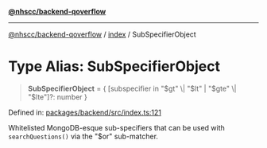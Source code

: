 [**@nhscc/backend-qoverflow**](../../README.md)

***

[@nhscc/backend-qoverflow](../../README.md) / [index](../README.md) / SubSpecifierObject

# Type Alias: SubSpecifierObject

> **SubSpecifierObject** = \{ \[subspecifier in "$gt" \| "$lt" \| "$gte" \| "$lte"\]?: number \}

Defined in: [packages/backend/src/index.ts:121](https://github.com/nhscc/qoverflow.api.hscc.bdpa.org/blob/b629239838bf73900bba2996b8dcfbc432755e21/packages/backend/src/index.ts#L121)

Whitelisted MongoDB-esque sub-specifiers that can be used with
`searchQuestions()` via the "$or" sub-matcher.

